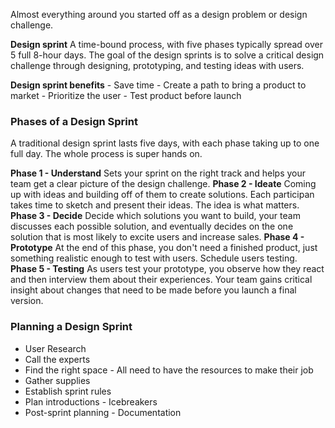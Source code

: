 Almost everything around you started off as a design problem or design challenge.

**Design sprint**
	A time-bound process, with five phases typically spread over 5 full 8-hour days.
	The goal of the design sprints is to solve a critical design challenge through designing, prototyping, and testing ideas with users.

**Design sprint benefits**
	- Save time
	- Create a path to bring a product to market
	- Prioritize the user
	- Test product before launch

### **Phases of a Design Sprint**
A traditional design sprint lasts five days, with each phase taking up to one full day. The whole process is super hands on.

**Phase 1 - Understand**
	Sets your sprint on the right track and helps your team get a clear picture of the design challenge.
**Phase 2 - Ideate**
	Coming up with ideas and building off of them to create solutions. Each participan takes time to sketch and present their ideas. The idea is what matters.
**Phase 3 - Decide**
	Decide which solutions you want to build, your team discusses each possible solution, and eventually decides on the one solution that is most likely to excite users and increase sales.
**Phase 4 - Prototype**
	At the end of this phase, you don't need a finished product, just something realistic enough to test with users. Schedule users testing.
**Phase 5 - Testing**
	As users test your prototype, you observe how they react and then interview them about their experiences. Your team gains critical insight about changes that need to be made before you launch a final version.

### **Planning a Design Sprint**

- User Research
- Call the experts
- Find the right space - All need to have the resources to make their job
- Gather supplies
- Establish sprint rules
- Plan introductions - Icebreakers 
- Post-sprint planning - Documentation

